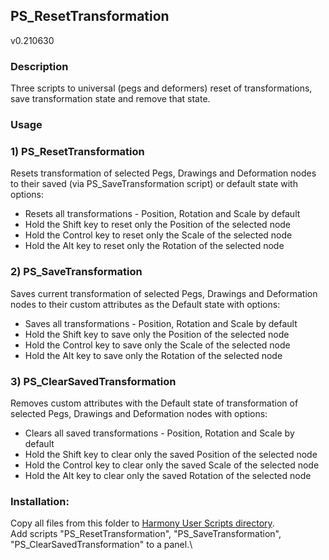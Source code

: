 ## PS_ResetTransformation
v0.210630

### Description
Three scripts to universal (pegs and deformers) reset of transformations, save transformation state and remove that state.

### Usage
### 1) PS_ResetTransformation
Resets transformation of selected Pegs, Drawings and Deformation nodes to their saved (via PS_SaveTransformation script) or default state with options:
- Resets all transformations - Position, Rotation and Scale by default
- Hold the Shift key to reset only the Position of the selected node
- Hold the Control key to reset only the Scale of the selected node
- Hold the Alt key to reset only the Rotation of the selected node

### 2) PS_SaveTransformation
Saves current transformation of selected Pegs, Drawings and Deformation nodes to their custom attributes as the Default state with options:
- Saves all transformations - Position, Rotation and Scale by default
- Hold the Shift key to save only the Position of the selected node
- Hold the Control key to save only the Scale of the selected node
- Hold the Alt key to save only the Rotation of the selected node

### 3) PS_ClearSavedTransformation
Removes custom attributes with the Default state of transformation of selected Pegs, Drawings and Deformation nodes with options:
- Clears all saved transformations - Position, Rotation and Scale by default
- Hold the Shift key to clear only the saved Position of the selected node
- Hold the Control key to clear only the saved Scale of the selected node
- Hold the Alt key to clear only the saved Rotation of the selected node

### Installation:
Copy all files from this folder to [Harmony User Scripts directory](https://docs.toonboom.com/help/harmony-20/premium/scripting/import-script.html).\
Add scripts "PS_ResetTransformation", "PS_SaveTransformation", "PS_ClearSavedTransformation" to a panel.\

